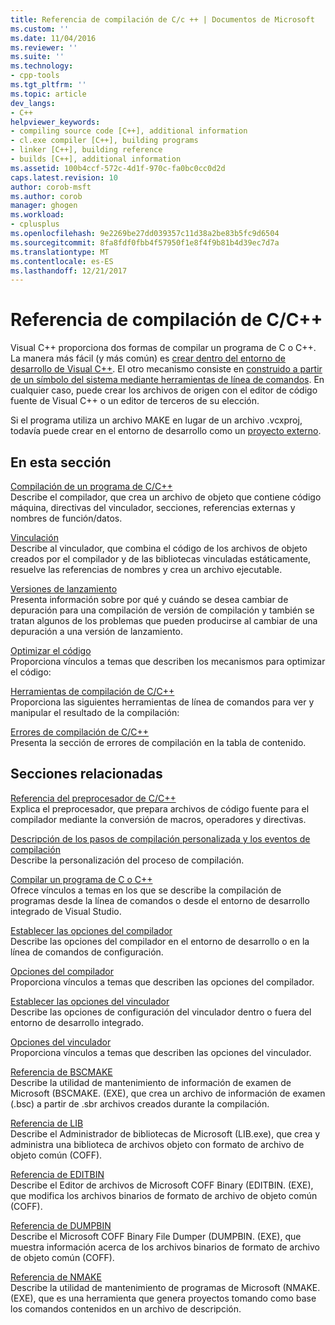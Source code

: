 ```yaml
---
title: Referencia de compilación de C/c ++ | Documentos de Microsoft
ms.custom: ''
ms.date: 11/04/2016
ms.reviewer: ''
ms.suite: ''
ms.technology:
- cpp-tools
ms.tgt_pltfrm: ''
ms.topic: article
dev_langs:
- C++
helpviewer_keywords:
- compiling source code [C++], additional information
- cl.exe compiler [C++], building programs
- linker [C++], building reference
- builds [C++], additional information
ms.assetid: 100b4ccf-572c-4d1f-970c-fa0bc0cc0d2d
caps.latest.revision: 10
author: corob-msft
ms.author: corob
manager: ghogen
ms.workload:
- cplusplus
ms.openlocfilehash: 9e2269be27dd039357c11d38a2be83b5fc9d6504
ms.sourcegitcommit: 8fa8fdf0fbb4f57950f1e8f4f9b81b4d39ec7d7a
ms.translationtype: MT
ms.contentlocale: es-ES
ms.lasthandoff: 12/21/2017
---
```

# <a name="cc-building-reference"></a>Referencia de compilación de C/C++
Visual C++ proporciona dos formas de compilar un programa de C o C++. La manera más fácil (y más común) es [crear dentro del entorno de desarrollo de Visual C++](../../ide/building-cpp-projects-in-visual-studio.md). El otro mecanismo consiste en [construido a partir de un símbolo del sistema mediante herramientas de línea de comandos](../../build/building-on-the-command-line.md). En cualquier caso, puede crear los archivos de origen con el editor de código fuente de Visual C++ o un editor de terceros de su elección.  
  
 Si el programa utiliza un archivo MAKE en lugar de un archivo .vcxproj, todavía puede crear en el entorno de desarrollo como un [proyecto externo](../../ide/building-external-projects.md).  
  
## <a name="in-this-section"></a>En esta sección  
 [Compilación de un programa de C/C++](../../build/reference/compiling-a-c-cpp-program.md)  
 Describe el compilador, que crea un archivo de objeto que contiene código máquina, directivas del vinculador, secciones, referencias externas y nombres de función/datos.  
  
 [Vinculación](../../build/reference/linking.md)  
 Describe al vinculador, que combina el código de los archivos de objeto creados por el compilador y de las bibliotecas vinculadas estáticamente, resuelve las referencias de nombres y crea un archivo ejecutable.  
  
 [Versiones de lanzamiento](../../build/reference/release-builds.md)  
 Presenta información sobre por qué y cuándo se desea cambiar de depuración para una compilación de versión de compilación y también se tratan algunos de los problemas que pueden producirse al cambiar de una depuración a una versión de lanzamiento.  
  
 [Optimizar el código](../../build/reference/optimizing-your-code.md)  
 Proporciona vínculos a temas que describen los mecanismos para optimizar el código:  
  
 [Herramientas de compilación de C/C++](../../build/reference/c-cpp-build-tools.md)  
 Proporciona las siguientes herramientas de línea de comandos para ver y manipular el resultado de la compilación:  
  
 [Errores de compilación de C/C++](../../error-messages/compiler-errors-1/c-cpp-build-errors.md)  
 Presenta la sección de errores de compilación en la tabla de contenido.  
  
## <a name="related-sections"></a>Secciones relacionadas  
 [Referencia del preprocesador de C/C++](../../preprocessor/c-cpp-preprocessor-reference.md)  
 Explica el preprocesador, que prepara archivos de código fuente para el compilador mediante la conversión de macros, operadores y directivas.  
  
 [Descripción de los pasos de compilación personalizada y los eventos de compilación](../../ide/understanding-custom-build-steps-and-build-events.md)  
 Describe la personalización del proceso de compilación.  
  
 [Compilar un programa de C o C++](../../build/building-c-cpp-programs.md)  
 Ofrece vínculos a temas en los que se describe la compilación de programas desde la línea de comandos o desde el entorno de desarrollo integrado de Visual Studio.  
  
 [Establecer las opciones del compilador](../../build/reference/setting-compiler-options.md)  
 Describe las opciones del compilador en el entorno de desarrollo o en la línea de comandos de configuración.  
  
 [Opciones del compilador](../../build/reference/compiler-options.md)  
 Proporciona vínculos a temas que describen las opciones del compilador.  
  
 [Establecer las opciones del vinculador](../../build/reference/setting-linker-options.md)  
 Describe las opciones de configuración del vinculador dentro o fuera del entorno de desarrollo integrado.  
  
 [Opciones del vinculador](../../build/reference/linker-options.md)  
 Proporciona vínculos a temas que describen las opciones del vinculador.  
  
 [Referencia de BSCMAKE](../../build/reference/bscmake-reference.md)  
 Describe la utilidad de mantenimiento de información de examen de Microsoft (BSCMAKE. (EXE), que crea un archivo de información de examen (.bsc) a partir de .sbr archivos creados durante la compilación.  
  
 [Referencia de LIB](../../build/reference/lib-reference.md)  
 Describe el Administrador de bibliotecas de Microsoft (LIB.exe), que crea y administra una biblioteca de archivos objeto con formato de archivo de objeto común (COFF).  
  
 [Referencia de EDITBIN](../../build/reference/editbin-reference.md)  
 Describe el Editor de archivos de Microsoft COFF Binary (EDITBIN. (EXE), que modifica los archivos binarios de formato de archivo de objeto común (COFF).  
  
 [Referencia de DUMPBIN](../../build/reference/dumpbin-reference.md)  
 Describe el Microsoft COFF Binary File Dumper (DUMPBIN. (EXE), que muestra información acerca de los archivos binarios de formato de archivo de objeto común (COFF).  
  
 [Referencia de NMAKE](../../build/nmake-reference.md)  
 Describe la utilidad de mantenimiento de programas de Microsoft (NMAKE. (EXE), que es una herramienta que genera proyectos tomando como base los comandos contenidos en un archivo de descripción.